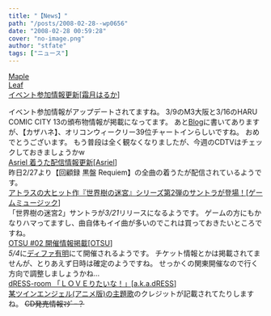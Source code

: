 ```yaml
---
title: "【News】"
path: "/posts/2008-02-28--wp0656"
date: "2008-02-28 00:59:28"
cover: "no-image.png"
author: "stfate"
tags: ["ニュース"]
---
```


<style type="text/css">
<!--
p {white-space: pre-wrap};
-->
</style>

<a class="topics" href="http://shimotsukin.jugem.jp/" target="_blank">Maple Leaf イベント参加情報更新</a><span class="junre">[<a href="http://shimotsukin.com/" target="_blank">霜月はるか</a>]</span>
<div class="news">イベント参加情報がアップデートされてますね。
3/9のM3大阪と3/16のHARU COMIC CITY 13の頒布物情報が掲載になってます。
あと<a href="http://shimotsukin.jugem.jp/?eid=104" target="_blank">Blog</a>に書いてありますが、【カザハネ】、オリコンウィークリー39位チャートインらしいですね。
おめでとうございます。
もう普段は全く観なくなりましたが、今週のCDTVはチェックしておきましょうかw</div>
<a class="topics" href="http://www.asriel.jp/m/" target="_blank">Asriel 着うた配信情報更新</a><span class="junre">[<a href="http://www.asriel.jp/m/" target="_blank">Asriel</a>]</span>
<div class="news">昨日2/27より【回顧録 黒盤 Requiem】の全曲の着うたが配信されているようです。</div>
<a class="topics" href="http://blog.excite.co.jp/exanime/7379828/" target="_blank">アトラスの大ヒット作『世界樹の迷宮』シリーズ第2弾のサントラが登場！</a><span class="junre">[<a href="" target="_blank">ゲームミュージック</a>]</span>
<div class="news">「世界樹の迷宮2」サントラが<em>3/21</em>リリースになるようです。
ゲームの方にもかなりハマってますし、曲自体もイイ曲が多いのでこれは買っておきたいところですね。</div>
<a class="topics" href="http://otsu.dj/" target="_blank">OTSU #02 開催情報掲載</a><span class="junre">[<a href="http://otsu.dj/" target="_blank">OTSU</a>]</span>
<div class="news"><em>5/4</em>に<a href="http://www.differ.co.jp/" target="_blank">ディファ有明</a>にて開催されるようです。
チケット情報とかは掲載されてませんが、とりあえず日時は確定のようですね。
せっかくの関東開催なので行く方向で調整しましょうかね…</div>
<a class="topics" href="http://akadress.com/?p=58" target="_blank">dRESS-room 「ＬＯＶＥりたいな！」</a><span class="junre">[<a href="http://akadress.com/" target="_blank">a.k.a.dRESS</a>]</span>
<div class="news"><a href="http://twin-angel.com/media.html" target="_blank">某ツインエンジェル(アニメ版)の主題歌</a>のクレジットが記載されてたりしますね。
<del>CD発売情報ﾏﾀﾞｰ？</del></div>
